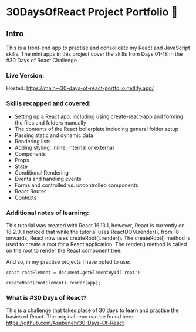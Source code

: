 # 30DaysOfReact Project Portfolio :jigsaw:

## Intro

This is a front-end app to practise and consolidate my React and JavaScript skills. The mini apps in this project cover the skills from Days 01-18 in the #30 Days of React Challenge.  

### Live Version:
Hosted: https://main--30-days-of-react-portfolio.netlify.app/  

### Skills recapped and covered:

* Setting up a React app, including using create-react-app and forming the files and folders manually
* The contents of the React boilerplate including general folder setup
* Passing static and dynamic data
* Rendering lists
* Adding styling: inline, internal or external 
* Components
* Props
* State
* Conditional Rendering
* Events and handling events
* Forms and controlled vs. uncontrolled components
* React Router
* Contexts

### Additional notes of learning:

This tutorial was created with React 16.13.1, however, React is currently on 18.2.0.
I noticed that while the tutorial uses ReactDOM.render(), from 18 onwards, React now uses createRoot().render().
The createRoot() method is used to create a root for a React application.
The render() method is called on the root to render the React component tree. 

And so, in my practise projects I have opted to use:

`const rootElement = document.getElementById('root')`

`createRoot(rootElement).render(app);`

### What is #30 Days of React?

This is a challenge that takes place of 30 days to learn and practise the basics of React. The original repo can be found here: https://github.com/Asabeneh/30-Days-Of-React 
